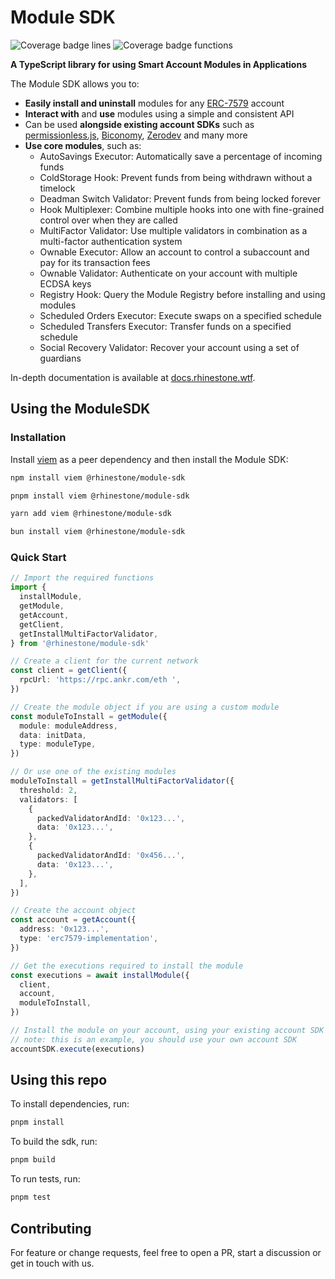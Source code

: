 # Module SDK

![Coverage badge lines](https://raw.githubusercontent.com/rhinestonewtf/module-sdk/main/badges/badge-lines.svg)
![Coverage badge functions](https://raw.githubusercontent.com/rhinestonewtf/module-sdk/main/badges/badge-functions.svg)

**A TypeScript library for using Smart Account Modules in Applications**

The Module SDK allows you to:

- **Easily install and uninstall** modules for any [ERC-7579](https://erc7579.com/) account
- **Interact with** and **use** modules using a simple and consistent API
- Can be used **alongside existing account SDKs** such as [permissionless.js](https://www.npmjs.com/package/permissionless), [Biconomy](https://www.npmjs.com/package/@biconomy/account), [Zerodev](https://www.npmjs.com/package/@zerodevapp/sdk) and many more
- **Use core modules**, such as:
  - AutoSavings Executor: Automatically save a percentage of incoming funds
  - ColdStorage Hook: Prevent funds from being withdrawn without a timelock
  - Deadman Switch Validator: Prevent funds from being locked forever
  - Hook Multiplexer: Combine multiple hooks into one with fine-grained control over when they are called
  - MultiFactor Validator: Use multiple validators in combination as a multi-factor authentication system
  - Ownable Executor: Allow an account to control a subaccount and pay for its transaction fees
  - Ownable Validator: Authenticate on your account with multiple ECDSA keys
  - Registry Hook: Query the Module Registry before installing and using modules
  - Scheduled Orders Executor: Execute swaps on a specified schedule
  - Scheduled Transfers Executor: Transfer funds on a specified schedule
  - Social Recovery Validator: Recover your account using a set of guardians

In-depth documentation is available at [docs.rhinestone.wtf](https://docs.rhinestone.wtf/module-sdk/).

## Using the ModuleSDK

### Installation

Install [viem](https://viem.sh) as a peer dependency and then install the Module SDK:

```bash
npm install viem @rhinestone/module-sdk
```

```bash
pnpm install viem @rhinestone/module-sdk
```

```bash
yarn add viem @rhinestone/module-sdk
```

```bash
bun install viem @rhinestone/module-sdk
```

### Quick Start

```typescript
// Import the required functions
import {
  installModule,
  getModule,
  getAccount,
  getClient,
  getInstallMultiFactorValidator,
} from '@rhinestone/module-sdk'

// Create a client for the current network
const client = getClient({
  rpcUrl: 'https://rpc.ankr.com/eth	',
})

// Create the module object if you are using a custom module
const moduleToInstall = getModule({
  module: moduleAddress,
  data: initData,
  type: moduleType,
})

// Or use one of the existing modules
moduleToInstall = getInstallMultiFactorValidator({
  threshold: 2,
  validators: [
    {
      packedValidatorAndId: '0x123...',
      data: '0x123...',
    },
    {
      packedValidatorAndId: '0x456...',
      data: '0x123...',
    },
  ],
})

// Create the account object
const account = getAccount({
  address: '0x123...',
  type: 'erc7579-implementation',
})

// Get the executions required to install the module
const executions = await installModule({
  client,
  account,
  moduleToInstall,
})

// Install the module on your account, using your existing account SDK
// note: this is an example, you should use your own account SDK
accountSDK.execute(executions)
```

## Using this repo

To install dependencies, run:

```bash
pnpm install
```

To build the sdk, run:

```bash
pnpm build
```

To run tests, run:

```bash
pnpm test
```

## Contributing

For feature or change requests, feel free to open a PR, start a discussion or get in touch with us.
